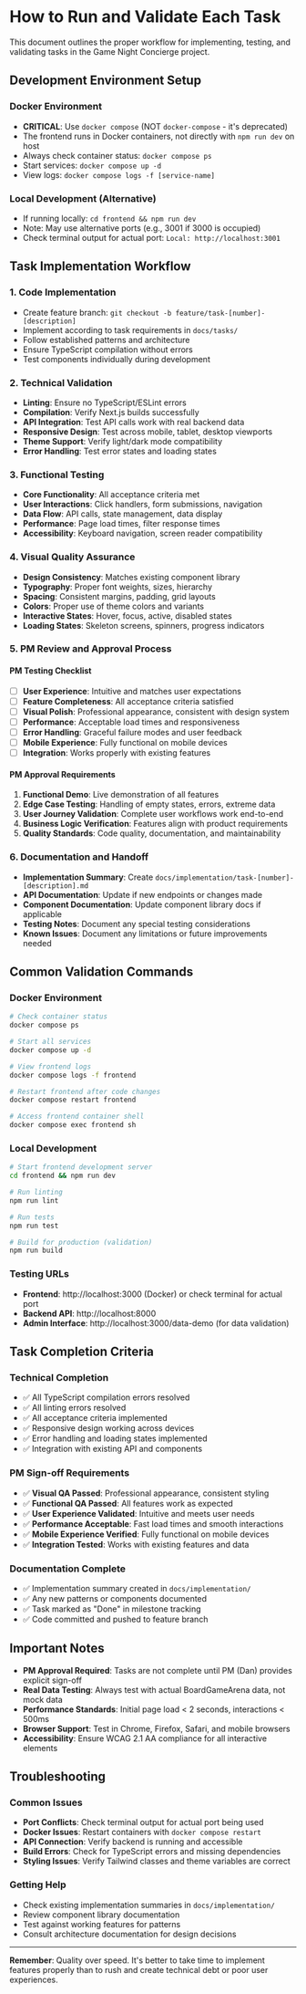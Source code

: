 # How to Run and Validate Each Task

This document outlines the proper workflow for implementing, testing, and validating tasks in the Game Night Concierge project.

## Development Environment Setup

### Docker Environment
- **CRITICAL**: Use `docker compose` (NOT `docker-compose` - it's deprecated)
- The frontend runs in Docker containers, not directly with `npm run dev` on host
- Always check container status: `docker compose ps`
- Start services: `docker compose up -d`
- View logs: `docker compose logs -f [service-name]`

### Local Development (Alternative)
- If running locally: `cd frontend && npm run dev`
- Note: May use alternative ports (e.g., 3001 if 3000 is occupied)
- Check terminal output for actual port: `Local: http://localhost:3001`

## Task Implementation Workflow

### 1. Code Implementation
- Create feature branch: `git checkout -b feature/task-[number]-[description]`
- Implement according to task requirements in `docs/tasks/`
- Follow established patterns and architecture
- Ensure TypeScript compilation without errors
- Test components individually during development

### 2. Technical Validation
- **Linting**: Ensure no TypeScript/ESLint errors
- **Compilation**: Verify Next.js builds successfully
- **API Integration**: Test API calls work with real backend data
- **Responsive Design**: Test across mobile, tablet, desktop viewports
- **Theme Support**: Verify light/dark mode compatibility
- **Error Handling**: Test error states and loading states

### 3. Functional Testing
- **Core Functionality**: All acceptance criteria met
- **User Interactions**: Click handlers, form submissions, navigation
- **Data Flow**: API calls, state management, data display
- **Performance**: Page load times, filter response times
- **Accessibility**: Keyboard navigation, screen reader compatibility

### 4. Visual Quality Assurance
- **Design Consistency**: Matches existing component library
- **Typography**: Proper font weights, sizes, hierarchy
- **Spacing**: Consistent margins, padding, grid layouts
- **Colors**: Proper use of theme colors and variants
- **Interactive States**: Hover, focus, active, disabled states
- **Loading States**: Skeleton screens, spinners, progress indicators

### 5. PM Review and Approval Process

#### PM Testing Checklist
- [ ] **User Experience**: Intuitive and matches user expectations
- [ ] **Feature Completeness**: All acceptance criteria satisfied
- [ ] **Visual Polish**: Professional appearance, consistent with design system
- [ ] **Performance**: Acceptable load times and responsiveness
- [ ] **Error Handling**: Graceful failure modes and user feedback
- [ ] **Mobile Experience**: Fully functional on mobile devices
- [ ] **Integration**: Works properly with existing features

#### PM Approval Requirements
1. **Functional Demo**: Live demonstration of all features
2. **Edge Case Testing**: Handling of empty states, errors, extreme data
3. **User Journey Validation**: Complete user workflows work end-to-end
4. **Business Logic Verification**: Features align with product requirements
5. **Quality Standards**: Code quality, documentation, and maintainability

### 6. Documentation and Handoff
- **Implementation Summary**: Create `docs/implementation/task-[number]-[description].md`
- **API Documentation**: Update if new endpoints or changes made
- **Component Documentation**: Update component library docs if applicable
- **Testing Notes**: Document any special testing considerations
- **Known Issues**: Document any limitations or future improvements needed

## Common Validation Commands

### Docker Environment
```bash
# Check container status
docker compose ps

# Start all services
docker compose up -d

# View frontend logs
docker compose logs -f frontend

# Restart frontend after code changes
docker compose restart frontend

# Access frontend container shell
docker compose exec frontend sh
```

### Local Development
```bash
# Start frontend development server
cd frontend && npm run dev

# Run linting
npm run lint

# Run tests
npm run test

# Build for production (validation)
npm run build
```

### Testing URLs
- **Frontend**: http://localhost:3000 (Docker) or check terminal for actual port
- **Backend API**: http://localhost:8000
- **Admin Interface**: http://localhost:3000/data-demo (for data validation)

## Task Completion Criteria

### Technical Completion
- ✅ All TypeScript compilation errors resolved
- ✅ All linting errors resolved  
- ✅ All acceptance criteria implemented
- ✅ Responsive design working across devices
- ✅ Error handling and loading states implemented
- ✅ Integration with existing API and components

### PM Sign-off Requirements
- ✅ **Visual QA Passed**: Professional appearance, consistent styling
- ✅ **Functional QA Passed**: All features work as expected
- ✅ **User Experience Validated**: Intuitive and meets user needs
- ✅ **Performance Acceptable**: Fast load times and smooth interactions
- ✅ **Mobile Experience Verified**: Fully functional on mobile devices
- ✅ **Integration Tested**: Works with existing features and data

### Documentation Complete
- ✅ Implementation summary created in `docs/implementation/`
- ✅ Any new patterns or components documented
- ✅ Task marked as "Done" in milestone tracking
- ✅ Code committed and pushed to feature branch

## Important Notes

- **PM Approval Required**: Tasks are not complete until PM (Dan) provides explicit sign-off
- **Real Data Testing**: Always test with actual BoardGameArena data, not mock data
- **Performance Standards**: Initial page load < 2 seconds, interactions < 500ms
- **Browser Support**: Test in Chrome, Firefox, Safari, and mobile browsers
- **Accessibility**: Ensure WCAG 2.1 AA compliance for all interactive elements

## Troubleshooting

### Common Issues
- **Port Conflicts**: Check terminal output for actual port being used
- **Docker Issues**: Restart containers with `docker compose restart`
- **API Connection**: Verify backend is running and accessible
- **Build Errors**: Check for TypeScript errors and missing dependencies
- **Styling Issues**: Verify Tailwind classes and theme variables are correct

### Getting Help
- Check existing implementation summaries in `docs/implementation/`
- Review component library documentation
- Test against working features for patterns
- Consult architecture documentation for design decisions

---

**Remember**: Quality over speed. It's better to take time to implement features properly than to rush and create technical debt or poor user experiences. 